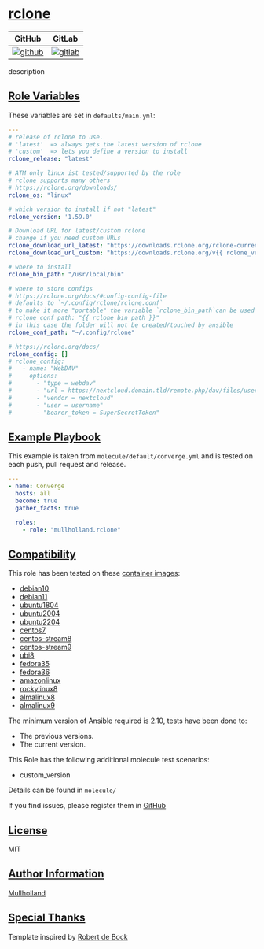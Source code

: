 # [rclone](#rclone)

|GitHub|GitLab|
|------|------|
|[![github](https://github.com/mullholland/ansible-role-rclone/workflows/Ansible%20Molecule/badge.svg)](https://github.com/mullholland/ansible-role-rclone/actions)|[![gitlab](https://gitlab.com/mullholland/ansible-role-rclone/badges/main/pipeline.svg)](https://gitlab.com/mullholland/ansible-role-rclone)|

description

## [Role Variables](#role-variables)

These variables are set in `defaults/main.yml`:
```yaml
---
# release of rclone to use.
# 'latest'  => always gets the latest version of rclone
# 'custom'  => lets you define a version to install
rclone_release: "latest"

# ATM only linux ist tested/supported by the role
# rclone supports many others
# https://rclone.org/downloads/
rclone_os: "linux"

# which version to install if not "latest"
rclone_version: '1.59.0'

# Download URL for latest/custom rclone
# change if you need custom URLs
rclone_download_url_latest: "https://downloads.rclone.org/rclone-current-{{ rclone_os }}-{{ rclone_arch }}.zip"
rclone_download_url_custom: "https://downloads.rclone.org/v{{ rclone_version }}/rclone-v{{ rclone_version }}-{{ rclone_os }}-{{ rclone_arch }}.zip"

# where to install
rclone_bin_path: "/usr/local/bin"

# where to store configs
# https://rclone.org/docs/#config-config-file
# defaults to `~/.config/rclone/rclone.conf`
# to make it more "portable" the variable `rclone_bin_path`can be used to store the config alongside the binary
# rclone_conf_path: "{{ rclone_bin_path }}"
# in this case the folder will not be created/touched by ansible
rclone_conf_path: "~/.config/rclone"

# https://rclone.org/docs/
rclone_config: []
# rclone_config:
#   - name: "WebDAV"
#     options:
#       - "type = webdav"
#       - "url = https://nextcloud.domain.tld/remote.php/dav/files/username/"
#       - "vendor = nextcloud"
#       - "user = username"
#       - "bearer_token = SuperSecretToken"
```


## [Example Playbook](#example-playbook)

This example is taken from `molecule/default/converge.yml` and is tested on each push, pull request and release.
```yaml
---
- name: Converge
  hosts: all
  become: true
  gather_facts: true

  roles:
    - role: "mullholland.rclone"
```





## [Compatibility](#compatibility)

This role has been tested on these [container images](https://hub.docker.com/u/mullholland):

-   [debian10](https://hub.docker.com/r/mullholland/docker-molecule-debian10)
-   [debian11](https://hub.docker.com/r/mullholland/docker-molecule-debian11)
-   [ubuntu1804](https://hub.docker.com/r/mullholland/docker-molecule-ubuntu1804)
-   [ubuntu2004](https://hub.docker.com/r/mullholland/docker-molecule-ubuntu2004)
-   [ubuntu2204](https://hub.docker.com/r/mullholland/docker-molecule-ubuntu2204)
-   [centos7](https://hub.docker.com/r/mullholland/docker-molecule-centos7)
-   [centos-stream8](https://hub.docker.com/r/mullholland/docker-molecule-centos-stream8)
-   [centos-stream9](https://hub.docker.com/r/mullholland/docker-molecule-centos-stream9)
-   [ubi8](https://hub.docker.com/r/mullholland/docker-molecule-ubi8)
-   [fedora35](https://hub.docker.com/r/mullholland/docker-molecule-fedora35)
-   [fedora36](https://hub.docker.com/r/mullholland/docker-molecule-fedora36)
-   [amazonlinux](https://hub.docker.com/r/mullholland/docker-molecule-amazonlinux)
-   [rockylinux8](https://hub.docker.com/r/mullholland/docker-molecule-rockylinux8)
-   [almalinux8](https://hub.docker.com/r/mullholland/docker-molecule-almalinux8)
-   [almalinux9](https://hub.docker.com/r/mullholland/docker-molecule-almalinux9)

The minimum version of Ansible required is 2.10, tests have been done to:

-   The previous versions.
-   The current version.

This Role has the following additional molecule test scenarios:
-   custom_version

Details can be found in ```molecule/```




If you find issues, please register them in [GitHub](https://github.com/mullholland/ansible-role-rclone/issues)

## [License](#license)

MIT


## [Author Information](#author-information)

[Mullholland](https://github.com/mullholland)

## [Special Thanks](#special-thanks)

Template inspired by [Robert de Bock](https://github.com/robertdebock)
